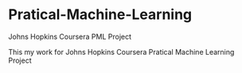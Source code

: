 # Pratical-Machine-Learning
Johns Hopkins Coursera PML Project

This my work for Johns Hopkins Coursera Pratical Machine Learning Project
